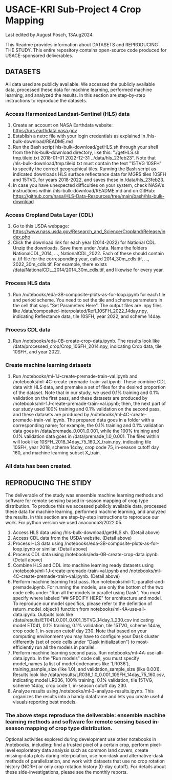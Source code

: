 # USACE-KRI Sub-Project 4 Crop Mapping

Last edited by August Posch, 13Aug2024.

This Readme provides information about DATASETS and REPRODUCING THE STUDY. This entire repository contains open-source code produced for USACE-sponsored deliverables.

## DATASETS

All data used are publicly available. We accessed the publicly available data, processed these data for machine learning, performed machine learning, and analyzed the results. In this section are step-by-step instructions to reproduce the datasets.

### Access Harmonized Landsat-Sentinel (HLS) data
1. Create an account on NASA Earthdata website: https://urs.earthdata.nasa.gov
2. Establish a netrc file with your login credentials as explained in /hls-bulk-download/README.md
2. Run the Bash script hls-bulk-download/getHLS.sh through your shell from the hls-bulk-download directory, like this: "./getHLS.sh tmp.tileid.txt 2018-01-01 2022-12-31 ../data/hls_23feb23". Note that /hls-bulk-download/tmp.tileid.txt must contain the text "15TVG 10SFH" to specify the correct geographical tiles. Running the Bash script as indicated downloads HLS surface reflectance data for MGRS tiles 10SFH and 15TVG, for years 2018-2022, and saves these in /data/hls_23feb23.
3. In case you have unexpected difficulties on your system, check NASA's instructions within /hls-bulk-download/README.md and on GitHub: https://github.com/nasa/HLS-Data-Resources/tree/main/bash/hls-bulk-download

### Access Cropland Data Layer (CDL)
1. Go to this USDA webpage: https://www.nass.usda.gov/Research_and_Science/Cropland/Release/index.php
2. Click the download link for each year (2014-2022) for National CDL. Unzip the downloads. Save them under /data. Name the folders NationalCDL_2014, ..., NationalCDL_2022. Each of these should contain a .tif file for the corresponding year, called 2014_30m_cdls.tif, ..., 2022_30m_cdls.tif. For example, there exists /data/NationalCDL_2014/2014_30m_cdls.tif, and likewise for every year.

### Process HLS data
1. Run /notebooks/eda-3B-composite-plots-as-for-loop.ipynb for each tile and period scheme. You need to set the tile and scheme parameters in the cell that says "Set Parameters Here". The output files are .npy files like /data/composited-interpolated/Refl_10SFH_2022_14day.npy, indicating Reflectance data, tile 10SFH, year 2022, and scheme 14day.

### Process CDL data
1. Run /notebooks/eda-0B-create-crop-data.ipynb. The results look like /data/processed_crop/Crop_10SFH_2014.npy, indicating Crop data, tile 10SFH, and year 2022.

### Create machine learning datasets
1. Run /notebooks/ml-1J-create-premade-train-val.ipynb and /notebooks/ml-4C-create-premade-train-val.ipynb. These combine CDL data with HLS data, and premake a set of files for the desired proportion of the dataset. Note that in our study, we used 0.1% training and 0.1% validation on the first pass, and these datasets are produced by /notebooks/ml-1J-create-premade-train-val.ipynb; then, the next part of our study used 100% training and 0.1% validation on the second pass, and these datasets are produced by /notebooks/ml-4C-create-premade-train-val.ipynb. The prepared data goes in a folder with a corresponding name; for example, the 0.1% training and 0.1% validation data goes in /data/premade_0.001_0.001, while the 100% training and 0.1% validation data goes in /data/premade_1.0_0.001. The files within will look like 10SFH_2018_14day_75_160_X_train.npy, indicating tile 10SFH, year 2018, scheme 14day, crop code 75, in-season cutoff day 160, and machine learning subset X_train.

### All data has been created.

## REPRODUCING THE STIDY
The deliverable of the study was ensemble machine learning methods and software for remote sensing based in-season mapping of crop type distribution. To produce this we accessed publicly available data, processed these data for machine learning, performed machine learning, and analyzed the results. In this section are step-by-step instructions to reproduce our work. For python version we used anaconda3/2022.05.

1. Access HLS data using /hls-bulk-download/getHLS.sh. (Detail above)
2. Access CDL data from the USDA website. (Detail above)
3. Process HLS data using /notebooks/eda-3B-composite-plots-as-for-loop.ipynb or similar. (Detail above)
4. Process CDL data using /notebooks/eda-0B-create-crop-data.ipynb. (Detail above)
5. Combine HLS and CDL into machine learning ready datasets using /notebooks/ml-1J-create-premade-train-val.ipynb and /notebooks/ml-4C-create-premade-train-val.ipynb. (Detail above)
6. Perform machine learning first pass. Run notebooks/ml-1L-parallel-and-premade.ipynb. For running the models, use only the bottom of the two code cells under "Run all the models in parallel using Dask". You must specify where labeled "## SPECIFY HERE" for architecture and model. To reproduce our model specifics, please refer to the definition of return_model_object() function from notebooks/ml-4A-use-all-data.ipynb.
Outputs look like /data/results/ET041_0.001_0.001_15TVG_14day_1_230.csv indicating model ET041, 0.1% training, 0.1% validation, tile 15TVG, scheme 14day, crop code 1, in-season cutoff day 230. Note that based on your computing environment you may have to configure your Dask cluster differently (set of code cells under "Dask initialization") to most-efficiently run all the models in parallel.
7. Perform machine learning second pass. Run notebooks/ml-4A-use-all-data.ipynb. In the "Run models" code cell, you must specify model_names (a list of model codenames like 'LR036'), training_sample_size (like 1.0), and validation_sample_size (like 0.001). Results look like /data/results/LR036_1.0_0.001_10SFH_14day_75_160.csv, indicating model LR036, 100% training, 0.1% validation, tile 15TVG, scheme 14day, crop code 1, in-season cutoff day 230.
8. Analyze results using /notebooks/ml-3-analyze-results.ipynb. This organizes the results into a handy dataframe and lets you create useful visuals reporting best models.

### The above steps reproduce the deliverable: ensemble machine learning methods and software for remote sensing based in-season mapping of crop type distribution.

Optional activities explored during development use other notebooks in /notebooks, including: find a trusted pixel of a certain crop, perform pixel-level exploratory data analysis such as common land covers, create missing-data plots during interpolation, use non-dask and alternative-dask methods of parallelization, and work with datasets that use no crop rotation history (NCRH) or only crop rotation history (0-day cutoff). For details about these side-investigations, please see the monthly reports.

